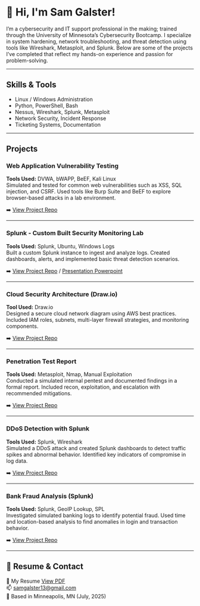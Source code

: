 # 👋 Hi, I'm Sam Galster!

I’m a cybersecurity and IT support professional in the making; trained through the University of Minnesota’s Cybersecurity Bootcamp. I specialize in system hardening, network troubleshooting, and threat detection using tools like Wireshark, Metasploit, and Splunk. Below are some of the projects I’ve completed that reflect my hands-on experience and passion for problem-solving.

---

## Skills & Tools
- Linux / Windows Administration  
- Python, PowerShell, Bash  
- Nessus, Wireshark, Splunk, Metasploit  
- Network Security, Incident Response  
- Ticketing Systems, Documentation  

---

## Projects

### Web Application Vulnerability Testing
**Tools Used:** DVWA, bWAPP, BeEF, Kali Linux  
Simulated and tested for common web vulnerabilities such as XSS, SQL injection, and CSRF. Used tools like Burp Suite and BeEF to explore browser-based attacks in a lab environment.

➡️ [View Project Repo](https://docs.google.com/document/d/1_feiHQ4ZhkLjYMEb1StbelmAZndT9KhP/edit)

---

### Splunk - Custom Built Security Monitoring Lab
**Tools Used:** Splunk, Ubuntu, Windows Logs  
Built a custom Splunk instance to ingest and analyze logs. Created dashboards, alerts, and implemented basic threat detection scenarios.

➡️ [View Project Repo](https://docs.google.com/document/d/1ZVouaf2kwhM0dbLpro-9rMMohnWmt-8P/edit) / [Presentation Powerpoint](https://docs.google.com/presentation/d/1z5ArKkWxlF6hMJyEbpdDI9G0GqbSQwYZ2-VD9kaBW4A/edit?slide=id.g630a814dc5_0_53#slide=id.g630a814dc5_0_53) 

---

### Cloud Security Architecture (Draw.io)
**Tool Used:** Draw.io  
Designed a secure cloud network diagram using AWS best practices. Included IAM roles, subnets, multi-layer firewall strategies, and monitoring components.

➡️ [View Project Repo](https://docs.google.com/document/d/1cUsa1RBBSDQwyvp9N5OJwb3IST0fFd7vutjTlwxqjXk/edit?tab=t.0)

---

### Penetration Test Report
**Tools Used:** Metasploit, Nmap, Manual Exploitation  
Conducted a simulated internal pentest and documented findings in a formal report. Included recon, exploitation, and escalation with recommended mitigations.

➡️ [View Project Repo](https://docs.google.com/document/d/1c0oFPyyhjOqIlpbDTK1Tgg-uVKBY9_Uc/edit)

---

### DDoS Detection with Splunk
**Tools Used:** Splunk, Wireshark  
Simulated a DDoS attack and created Splunk dashboards to detect traffic spikes and abnormal behavior. Identified key indicators of compromise in log data.

➡️ [View Project Repo](https://docs.google.com/document/d/1WhIOJai2lK-ZKJ8HhUMYIUghn5HsjO6C/edit)

---

### Bank Fraud Analysis (Splunk)
**Tools Used:** Splunk, GeoIP Lookup, SPL  
Investigated simulated banking logs to identify potential fraud. Used time and location-based analysis to find anomalies in login and transaction behavior.

➡️ [View Project Repo](https://docs.google.com/document/d/1-er1LSpCGpM42zTWllcMYmvQuoeWj0kA/edit)

---

## 📄 Resume & Contact
📄 My Resume [View PDF]()  
📫 samgalster13@gmail.com  
📍 Based in Minneapolis, MN (July, 2025)



<!---
samgalster/samgalster is a ✨ special ✨ repository because its `README.md` (this file) appears on your GitHub profile.
You can click the Preview link to take a look at your changes.
--->
